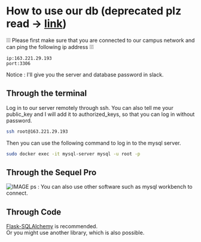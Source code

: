 # How to use our db (deprecated plz read -> [link](https://github.com/MGMCN/Team-Gao-Yuan-Uriuriboo-KazukiSenda/blob/main/Tutorials_for_docker/README.md))
❕❕❕ Please first make sure that you are connected to our campus network and can ping the following ip address ❕❕❕
```
ip:163.221.29.193  
port:3306
```
Notice : I'll give you the server and database password in slack.
## Through the terminal
Log in to our server remotely through ssh. You can also tell me your public_key and I will add it to authorized_keys, so that you can log in without password.
```Bash
ssh root@163.221.29.193
```
Then you can use the following command to log in to the mysql server.
```Bash
sudo docker exec -it mysql-server mysql -u root -p
```
## Through the Sequel Pro
![IMAGE](https://github.com/MGMCN/Team-Gao-Yuan-Uriuriboo-KazukiSenda/blob/main/image/Sequelpro.png)
ps : You can also use other software such as mysql workbench to connect.

## Through Code
[Flask-SQLAlchemy](https://pythonbasics.org/flask-sqlalchemy/) is recommended.  
Or you might use another library, which is also possible.

